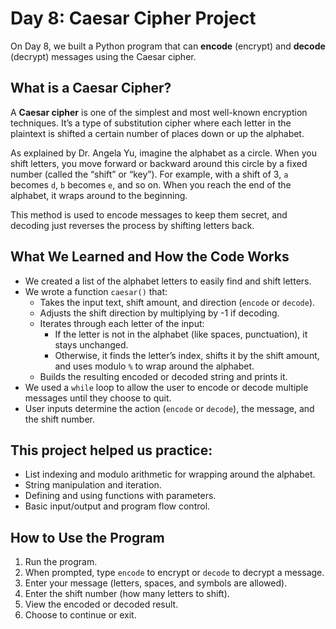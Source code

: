 # Day 8: Caesar Cipher Project

On Day 8, we built a Python program that can **encode** (encrypt) and **decode** (decrypt) messages using the Caesar cipher.

## What is a Caesar Cipher?

A **Caesar cipher** is one of the simplest and most well-known encryption techniques. It’s a type of substitution cipher where each letter in the plaintext is shifted a certain number of places down or up the alphabet.

As explained by Dr. Angela Yu, imagine the alphabet as a circle. When you shift letters, you move forward or backward around this circle by a fixed number (called the “shift” or “key”). For example, with a shift of 3, `a` becomes `d`, `b` becomes `e`, and so on. When you reach the end of the alphabet, it wraps around to the beginning.

This method is used to encode messages to keep them secret, and decoding just reverses the process by shifting letters back.

## What We Learned and How the Code Works

- We created a list of the alphabet letters to easily find and shift letters.
- We wrote a function `caesar()` that:
  - Takes the input text, shift amount, and direction (`encode` or `decode`).
  - Adjusts the shift direction by multiplying by -1 if decoding.
  - Iterates through each letter of the input:
    - If the letter is not in the alphabet (like spaces, punctuation), it stays unchanged.
    - Otherwise, it finds the letter’s index, shifts it by the shift amount, and uses modulo `%` to wrap around the alphabet.
  - Builds the resulting encoded or decoded string and prints it.
- We used a `while` loop to allow the user to encode or decode multiple messages until they choose to quit.
- User inputs determine the action (`encode` or `decode`), the message, and the shift number.

## This project helped us practice:

- List indexing and modulo arithmetic for wrapping around the alphabet.
- String manipulation and iteration.
- Defining and using functions with parameters.
- Basic input/output and program flow control.

## How to Use the Program

1. Run the program.
2. When prompted, type `encode` to encrypt or `decode` to decrypt a message.
3. Enter your message (letters, spaces, and symbols are allowed).
4. Enter the shift number (how many letters to shift).
5. View the encoded or decoded result.
6. Choose to continue or exit.
